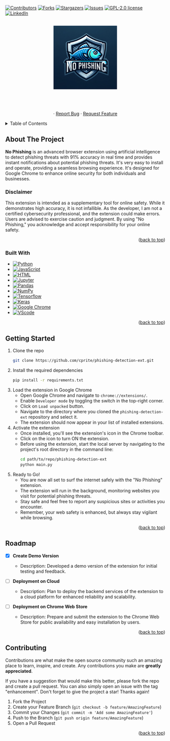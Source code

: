 <!-- Improved compatibility of back to top link: See: https://github.com/othneildrew/Best-README-Template/pull/73 -->
<a name="readme-top"></a>

[![Contributors][contributors-shield]][contributors-url]
[![Forks][forks-shield]][forks-url]
[![Stargazers][stars-shield]][stars-url]
[![Issues][issues-shield]][issues-url]
[![GPL-2.0 license][license-shield]][license-url]
[![LinkedIn][linkedin-shield]][linkedin-url]


<!-- PROJECT LOGO -->
<br />
<div align="center">
  <a href="https://github.com/othneildrew/Best-README-Template">
    <img src="images/logo.png" alt="Logo" width="200" height="200">
  </a>

  <p align="center">
    <br />
    <br />
    <br />
    ·
    <a href="https://github.com/cprite/phishing-detection-ext/issues">Report Bug</a>
    ·
    <a href="https://github.com/cprite/phishing-detection-ext/issues">Request Feature</a>
  </p>
</div>



<!-- TABLE OF CONTENTS -->
<details>
  <summary>Table of Contents</summary>
  <ol>
    <li>
      <a href="#about-the-project">About The Project</a>
      <ul>
        <li><a href="#built-with">Built With</a></li>
      </ul>
    </li>
    <li>
      <a href="#getting-started">Getting Started</a>
    </li>
    <li><a href="#roadmap">Roadmap</a></li>
    <li><a href="#contributing">Contributing</a></li>
  </ol>
</details>



<!-- ABOUT THE PROJECT -->
## About The Project

**No Phishing** is an advanced browser extension using artificial intelligence to detect phishing threats with 91% accuracy in real time and provides instant notifications about potential phishing threats. It's very easy to install and operate, providing a seamless browsing experience. It's designed for Google Chrome to enhance online security for both individuals and businesses.

### Disclaimer
This extension is intended as a supplementary tool for online safety. While it demonstrates high accuracy, it is not infallible. As the developer, I am not a certified cybersecurity professional, and the extension could make errors. Users are advised to exercise caution and judgment. By using "No Phishing," you acknowledge and accept responsibility for your online safety.

<p align="right">(<a href="#readme-top">back to top</a>)</p>



### Built With

* [![Python](https://img.shields.io/badge/Python-FFD43B?style=for-the-badge&logo=python&logoColor=blue)](https://www.python.org)
* [![JavaScript](https://img.shields.io/badge/JavaScript-323330?style=for-the-badge&logo=javascript&logoColor=F7DF1E)](https://www.javascript.com/)
* [![HTML](https://img.shields.io/badge/HTML5-E34F26?style=for-the-badge&logo=html5&logoColor=white)](https://html.spec.whatwg.org/)
* [![Jupyter](https://img.shields.io/badge/Jupyter-F37626.svg?&style=for-the-badge&logo=Jupyter&logoColor=white)](https://jupyterlab.readthedocs.io/en/stable)
* [![Pandas](https://img.shields.io/badge/Pandas-2C2D72?style=for-the-badge&logo=pandas&logoColor=white)](https://pandas.pydata.org/)
* [![NumPy](https://img.shields.io/badge/Numpy-777BB4?style=for-the-badge&logo=numpy&logoColor=white)](https://numpy.org/)
* [![Tensorflow](https://img.shields.io/badge/TensorFlow-FF6F00?style=for-the-badge&logo=TensorFlow&logoColor=white)](https://www.tensorflow.org)
* [![Keras](https://img.shields.io/badge/Keras-FF0000?style=for-the-badge&logo=keras&logoColor=white)](https://keras.io/)
* [![Google Chrome](https://img.shields.io/badge/Google_chrome-4285F4?style=for-the-badge&logo=Google-chrome&logoColor=white)](https://www.google.com/chrome/)
* [![VScode](https://img.shields.io/badge/VSCode-0078D4?style=for-the-badge&logo=visual%20studio%20code&logoColor=white)](https://code.visualstudio.com/)

<p align="right">(<a href="#readme-top">back to top</a>)</p>



<!-- GETTING STARTED -->
## Getting Started

1. Clone the repo
   ```sh
   git clone https://github.com/cprite/phishing-detection-ext.git
   ```
2. Install the required dependencies
   ```sh
   pip install -r requirements.txt
   ```
3. Load the extension in Google Chrome
   - Open Google Chrome and navigate to `chrome://extensions/`.
   - Enable `Developer mode` by toggling the switch in the top-right corner.
   - Click on `Load unpacked` button.
   - Navigate to the directory where you cloned the `phishing-detection-ext` repository and select it.
   - The extension should now appear in your list of installed extensions.
4. Activate the extension
   - Once installed, you'll see the extension's icon in the Chrome toolbar.
   - Click on the icon to turn ON the extension.
   - Before using the extension, start the local server by navigating to the project's root directory in the command line:
     ```sh
     cd path/to/repo/phishing-detection-ext
     python main.py
5. Ready to Go!
   - You are now all set to surf the internet safely with the "No Phishing" extension.
   - The extension will run in the background, monitoring websites you visit for potential phishing threats.
   - Stay safe and feel free to report any suspicious sites or activities you encounter.
   - Remember, your web safety is enhanced, but always stay vigilant while browsing.

<p align="right">(<a href="#readme-top">back to top</a>)</p>

<!-- ROADMAP -->
## Roadmap

- [x] **Create Demo Version**
  - Description: Developed a demo version of the extension for initial testing and feedback.

- [ ] **Deployment on Cloud**
  - Description: Plan to deploy the backend services of the extension to a cloud platform for enhanced reliability and scalability.

- [ ] **Deployment on Chrome Web Store**
  - Description: Prepare and submit the extension to the Chrome Web Store for public availability and easy installation by users.

<p align="right">(<a href="#readme-top">back to top</a>)</p>


<!-- CONTRIBUTING -->
## Contributing

Contributions are what make the open source community such an amazing place to learn, inspire, and create. Any contributions you make are **greatly appreciated**.

If you have a suggestion that would make this better, please fork the repo and create a pull request. You can also simply open an issue with the tag "enhancement".
Don't forget to give the project a star! Thanks again!

1. Fork the Project
2. Create your Feature Branch (`git checkout -b feature/AmazingFeature`)
3. Commit your Changes (`git commit -m 'Add some AmazingFeature'`)
4. Push to the Branch (`git push origin feature/AmazingFeature`)
5. Open a Pull Request

<p align="right">(<a href="#readme-top">back to top</a>)</p>


<!-- MARKDOWN LINKS & IMAGES -->
<!-- https://www.markdownguide.org/basic-syntax/#reference-style-links -->
[contributors-shield]: https://img.shields.io/github/contributors/cprite/phishing-detection-ext.svg?style=for-the-badge
[contributors-url]: https://github.com/cprite/phishing-detection-ext/graphs/contributors
[forks-shield]: https://img.shields.io/github/forks/cprite/phishing-detection-ext.svg?style=for-the-badge
[forks-url]: https://github.com/cprite/phishing-detection-ext/network/members
[stars-shield]: https://img.shields.io/github/stars/cprite/phishing-detection-ext.svg?style=for-the-badge
[stars-url]: https://github.com/cprite/phishing-detection-ext/stargazers
[issues-shield]: https://img.shields.io/github/issues/cprite/phishing-detection-ext.svg?style=for-the-badge
[issues-url]: https://github.com/cprite/phishing-detection-ext/issues
[license-shield]: https://img.shields.io/github/license/cprite/phishing-detection-ext.svg?style=for-the-badge
[license-url]: https://github.com/cprite/phishing-detection-ext/blob/master/LICENSE.md
[linkedin-shield]: https://img.shields.io/badge/-LinkedIn-black.svg?style=for-the-badge&logo=linkedin&colorB=555
[linkedin-url]: https://linkedin.com/in/niknmirosh

